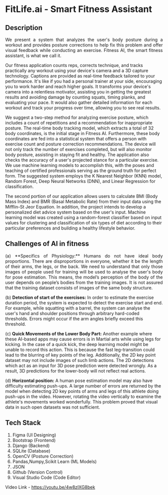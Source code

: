 # FitLife.ai - Smart Fitness Assistant

## Description
<p align="justify">
We present a system that analyzes the user's body posture during a workout and provides posture corrections to help fix this problem and offer visual feedback while conducting an exercise. Fitness AI, the smart fitness assistant, is what we call it. 

Our fitness application counts reps, corrects technique, and tracks practically any workout using your device's camera and a 3D capture technology. Captions are provided as real-time feedback tailored to your performance. It's like if you had a personal trainer at your side, encouraging you to work harder and reach higher goals. It transforms your device's camera into a relentless motivator, assisting you in getting the greatest results and avoiding damage by counting squats, timing planks, and evaluating your pace. It would also gather detailed information for each workout and track your progress over time, allowing you to see real results. 

We suggest a two-step method for analyzing exercise posture, which includes a count of repetitions and a recommendation for inappropriate posture. The real-time body tracking model, which extracts a total of 32 body coordinates, is the initial stage in Fitness AI. Furthermore, these body coordinates are fed into a statistical system that offers a person with exercise count and posture correction recommendations. The device will not only track the number of exercises completed, but will also monitor body posture, assisting in staying fit and healthy. The application also checks the accuracy of a user's projected stance for a particular exercise. We use machine learning models to accomplish this, with the poses and teaching of certified professionals serving as the ground truth for perfect form. The suggested system employs the K Nearest Neighbor (KNN) model, Random Forest, Deep Neural Networks (DNN), and Linear Regression for classification. 

The second portion of our application allows users to calculate BMI (Body Mass Index) and BMR (Basal Metabolic Rate) from their input data using the Mifflin-St Jeor Equation. In addition, the project intends to develop a personalized diet advice system based on the user's input. Machine learning model was created using a random-forest classifier based on input values for clustering and classification of six types of diet according to their particular preferences and building a healthy lifestyle behavior. 
</p>

## Challenges of AI in fitness
<p align='justify'>
(a) **Specifics of Physiology:** 
Humans do not have ideal body proportions. There are disproportions in everyone, whether it be the length of their arms, the legs, or the back. We need to understand that only those images of people used for training will be used to analyse the user's body for pose estimation. This means, the model’s perception of the body of the user depends on people’s bodies from the training images. It is not assured that the training dataset consists of images of the same body structure. 

(b) **Detection of start of the exercises:** 
In order to estimate the exercise duration period, the system is expected to detect the exercise start and end. For example, while squatting with a barrel, the system can analyse the user's hand and shoulder positions through arbitrary hard-coded thresholds. Errors might occur if the arm angles briefly exceed this threshold. 

(c) **Quick Movements of the Lower Body Part:** 
Another example where these AI-based apps may cause errors is in Martial arts while using legs for kicking. In the case of a quick kick, the deep learning model might be unable to record this action. This is because the fast leg-transition could lead to the blurring of key points of the leg. Additionally, the 2D key point dataset may not include images of such limb actions. The 2D detections which act as an input for 3D pose prediction were detected wrongly. As a result, 3D predictions for the lower-body will not reflect real actions. 

(d) **Horizontal position:** 
A human pose estimation model may also have difficulty estimating push-ups. A large number of errors are returned by the model when detecting 2D key points of arms and legs of this athlete doing push-ups in the video. However, rotating the video vertically to examine the athlete's movements worked wonderfully. This problem proved that visual data in such open datasets was not sufficient. 
</p>

## Tech Stack
1. Figma (UI Designing)
2. Bootstrap (Frontend)
3. Django (Backend)
4. SQLite (Database)
5. OpenCV (Posture Correction)
6. Pandas,Numpy,Scikit Learn (ML Models)
7. JSON
8. Github (Version Control)
9. Visual Studio Code (Code Editor)

Video Link - https://youtu.be/4w8zIXG8bek
